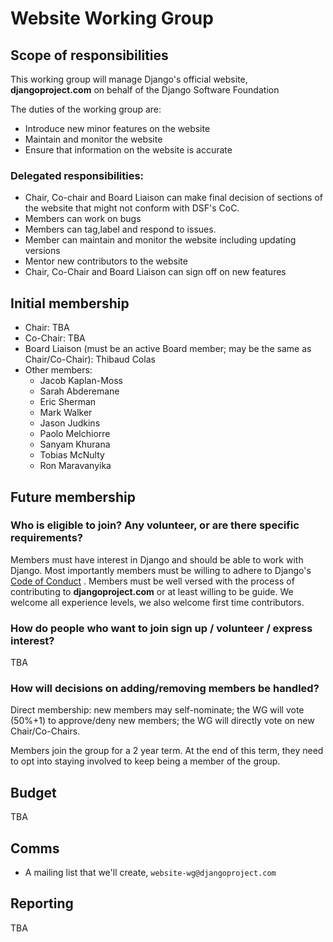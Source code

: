 # Website Working Group

## Scope of responsibilities

This working group will manage Django's official website, **djangoproject.com** on behalf of the Django Software Foundation

The duties of the working group are:
- Introduce new minor features on the website
- Maintain and monitor the website 
- Ensure that information on the website is accurate 


### Delegated responsibilities:
- Chair, Co-chair and Board Liaison can make final decision of  sections of the website that might not conform with DSF's CoC.
- Members can work on bugs
- Members can tag,label and respond to issues.
- Member can maintain and monitor the website including updating versions
- Mentor new contributors to the website
- Chair, Co-Chair and Board Liaison can sign off on new features

## Initial membership

- Chair: TBA
- Co-Chair: TBA
- Board Liaison (must be an active Board member; may be the same as Chair/Co-Chair): Thibaud Colas
- Other members:
    - Jacob Kaplan-Moss
    - Sarah Abderemane
    - Eric Sherman
    - Mark Walker
    - Jason Judkins
    - Paolo Melchiorre
    - Sanyam Khurana
    - Tobias McNulty
    - Ron Maravanyika



## Future membership

### Who is eligible to join? Any volunteer, or are there specific requirements?

Members must have interest in Django and should be able to work with Django. Most importantly members must be willing to adhere to Django's [Code of Conduct](https://www.djangoproject.com/conduct/) . Members must be well versed with the process of contributing to **djangoproject.com** or at least willing to be guide. We welcome all experience levels, we also welcome first time contributors. 

### How do people who want to join sign up / volunteer / express interest?
TBA

### How will decisions on adding/removing members be handled?
Direct membership: new members may self-nominate; the WG will vote (50%+1) to approve/deny new members; the WG will directly vote on new Chair/Co-Chairs.

Members join the group for a 2 year term. At the end of this term, they need to opt into staying involved to keep being 
a member of the group.


## Budget
TBA

## Comms
- A mailing list that we'll create, `website-wg@djangoproject.com`

## Reporting
TBA
